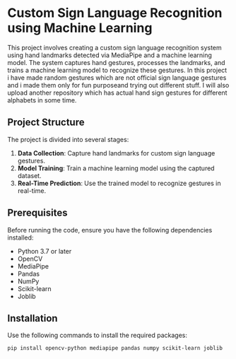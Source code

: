 # Custom Sign Language Recognition using Machine Learning

This project involves creating a custom sign language recognition system using hand landmarks detected via MediaPipe and a machine learning model. The system captures hand gestures, processes the landmarks, and trains a machine learning model to recognize these gestures.
In this project i have made random gestures which are not official sign language gestures and i made them only for fun purposeand trying out different stuff. I will also upload another repository which has actual hand sign gestures for different alphabets in some time.

## Project Structure

The project is divided into several stages:

1. **Data Collection**: Capture hand landmarks for custom sign language gestures.
2. **Model Training**: Train a machine learning model using the captured dataset.
3. **Real-Time Prediction**: Use the trained model to recognize gestures in real-time.

## Prerequisites

Before running the code, ensure you have the following dependencies installed:

- Python 3.7 or later
- OpenCV
- MediaPipe
- Pandas
- NumPy
- Scikit-learn
- Joblib

## Installation

Use the following commands to install the required packages:

```bash
pip install opencv-python mediapipe pandas numpy scikit-learn joblib
